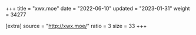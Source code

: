 +++
title = "xwx.moe"
date = "2022-06-10"
updated = "2023-01-31"
weight = 34277

[extra]
source = "http://xwx.moe/"
ratio = 3
size = 33
+++
